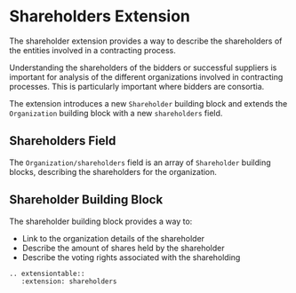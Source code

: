 # Shareholders Extension

The shareholder extension provides a way to describe the shareholders of the entities involved in a contracting process.

Understanding the shareholders of the bidders or successful suppliers is important for analysis of the different organizations involved in contracting processes. This is particularly important where bidders are consortia.

The extension introduces a new `Shareholder` building block and extends the `Organization` building block with a new `shareholders` field.

## Shareholders Field

The `Organization/shareholders` field is an array of `Shareholder` building blocks, describing the shareholders for the organization.

## Shareholder Building Block

The shareholder building block provides a way to:

* Link to the organization details of the shareholder
* Describe the amount of shares held by the shareholder
* Describe the voting rights associated with the shareholding

```eval_rst
.. extensiontable::
   :extension: shareholders
```



